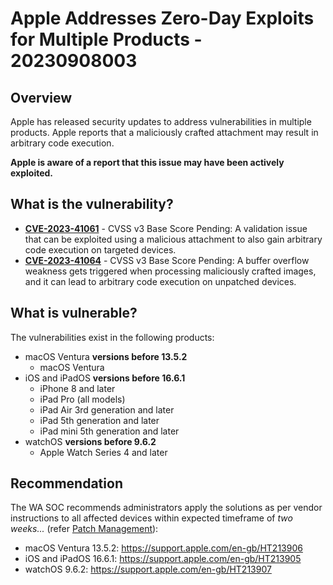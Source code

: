 # Apple Addresses Zero-Day Exploits for Multiple Products - 20230908003

## Overview

Apple has released security updates to address vulnerabilities in multiple products. Apple reports that a maliciously crafted attachment may result in arbitrary code execution.

**Apple is aware of a report that this issue may have been actively exploited.**

## What is the vulnerability?

- [**CVE-2023-41061**](https://www.cve.org/CVERecord?id=CVE-2023-41061) - CVSS v3 Base Score Pending: A validation issue that can be exploited using a malicious attachment to also gain arbitrary code execution on targeted devices.
- [**CVE-2023-41064**](https://www.cve.org/CVERecord?id=CVE-2023-41064) - CVSS v3 Base Score Pending: A buffer overflow weakness gets triggered when processing maliciously crafted images, and it can lead to arbitrary code execution on unpatched devices.

## What is vulnerable?

The vulnerabilities exist in the following products:

- macOS Ventura **versions before 13.5.2**
    - macOS Ventura
- iOS and iPadOS **versions before 16.6.1**
    - iPhone 8 and later
    - iPad Pro (all models)
    - iPad Air 3rd generation and later
    - iPad 5th generation and later
    - iPad mini 5th generation and later
- watchOS **versions before 9.6.2**
    - Apple Watch Series 4 and later

## Recommendation

The WA SOC recommends administrators apply the solutions as per vendor instructions to all affected devices within expected timeframe of *two weeks...* (refer [Patch Management](../guidelines/patch-management.md)):

- macOS Ventura 13.5.2: <https://support.apple.com/en-gb/HT213906>
- iOS and iPadOS 16.6.1: <https://support.apple.com/en-gb/HT213905>
- watchOS 9.6.2: <https://support.apple.com/en-gb/HT213907>
